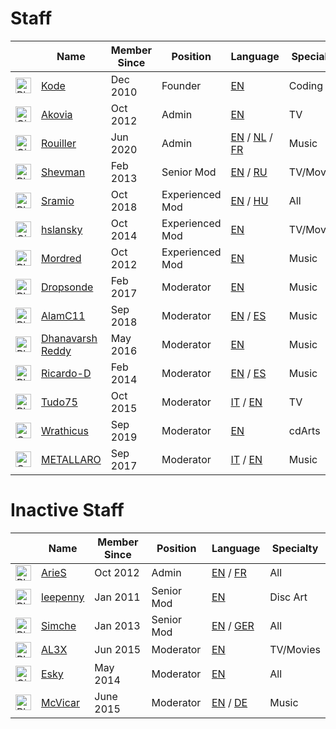 # __Staff__
||Name|Member Since|Position|Language|Specialty|
|--------|----|------------|---------|--------|--------------------|
|<img src="https://fanart.tv/wp-content/uploads/2021/12/photoshop-logo2.png" width="25" height="25" title="Photoshop"/>|<a href="https://fanart.tv/members/kode/">Kode</a>|Dec 2010|Founder|<a href="https://en.wikipedia.org/wiki/English_language" target="_blank" class="staff-lang" rel="noopener noreferrer">EN</a>|Coding|
|<img src="https://fanart.tv/wp-content/uploads/2021/12/gimp-logo2.png" width="25" height="25" title="Gimp"/>|<a href="https://fanart.tv/members/akovia/">Akovia</a>|Oct 2012|Admin|<a href="https://en.wikipedia.org/wiki/English_language" target="_blank" class="staff-lang" rel="noopener noreferrer">EN</a>|TV|
|<img src="https://fanart.tv/wp-content/uploads/2021/12/gimp-logo2.png" width="25" height="25" title="Gimp"/>|<a href="https://fanart.tv/members/rouiller/">Rouiller</a>|Jun 2020|Admin|<a href="https://en.wikipedia.org/wiki/English_language" target="_blank" rel="noopener noreferrer">EN</a> / <a href="https://en.wikipedia.org/wiki/Dutch_language" target="_blank" rel="noopener noreferrer">NL</a> / <a href="https://en.wikipedia.org/wiki/French_language" target="_blank" class="staff-lang" rel="noopener noreferrer">FR</a>|Music|
|<img src="https://fanart.tv/wp-content/uploads/2021/12/photoshop-logo2.png" width="25" height="25" title="Photoshop"/>|<a href="https://fanart.tv/members/shevman/">Shevman</a>|Feb 2013|Senior Mod|<a href="https://en.wikipedia.org/wiki/English_language" target="_blank" rel="noopener noreferrer">EN</a> / <a href="https://en.wikipedia.org/wiki/Russian_language" target="_blank" class="staff-lang" rel="noopener noreferrer">RU</a>|TV/Movies|
|<img src="https://fanart.tv/wp-content/uploads/2021/12/photoshop-logo2.png" width="25" height="25" title="Photoshop"/>|<a href="https://fanart.tv/members/sramio/">Sramio</a>|Oct 2018|Experienced Mod|<a href="https://en.wikipedia.org/wiki/English_language" target="_blank" rel="noopener noreferrer">EN</a> / <a href="https://en.wikipedia.org/wiki/Hungarian_language" target="_blank" class="staff-lang" rel="noopener noreferrer">HU</a>|All|
|<img src="https://fanart.tv/wp-content/uploads/2021/12/gimp-logo2.png" width="25" height="25" title="Gimp"/>|<a href="https://fanart.tv/members/hslansky/">hslansky</a>|Oct 2014|Experienced Mod|<a href="https://en.wikipedia.org/wiki/English_language" target="_blank" class="staff-lang" rel="noopener noreferrer">EN</a>|TV/Movies|
|<img src="https://fanart.tv/wp-content/uploads/2021/12/photoshop-logo2.png" width="25" height="25" title="Photoshop"/>|<a href="https://fanart.tv/members/mordred/">Mordred</a>|Oct 2012|Experienced Mod|<a href="https://en.wikipedia.org/wiki/English_language" target="_blank" class="staff-lang" rel="noopener noreferrer">EN</a>|Music|
|<img src="https://fanart.tv/wp-content/uploads/2021/12/photoshop-logo2.png" width="25" height="25" title="Photoshop"/>|<a href="https://fanart.tv/members/dropsonde/">Dropsonde</a>|Feb 2017|Moderator|<a href="https://en.wikipedia.org/wiki/English_language" target="_blank" class="staff-lang" rel="noopener noreferrer">EN</a>|Music|
|<img src="https://fanart.tv/wp-content/uploads/2021/12/photoshop-logo2.png" width="25" height="25" title="Photoshop"/>|<a href="https://fanart.tv/members/alamc11/">AlamC11</a>|Sep 2018|Moderator|<a href="https://en.wikipedia.org/wiki/English_language" target="_blank" rel="noopener noreferrer">EN</a> / <a href="https://en.wikipedia.org/wiki/Spanish_language" target="_blank" class="staff-lang" rel="noopener noreferrer">ES</a>|Music|
|<img src="https://fanart.tv/wp-content/uploads/2021/12/photoshop-logo2.png" width="25" height="25" title="Photoshop"/>|<a href="https://fanart.tv/members/dhanavarsh-reddy/">Dhanavarsh Reddy</a>|May 2016|Moderator|<a href="https://en.wikipedia.org/wiki/English_language" target="_blank" class="staff-lang" rel="noopener noreferrer">EN</a>|Music|
|<img src="https://fanart.tv/wp-content/uploads/2021/12/photoshop-logo2.png" width="25" height="25" title="Photoshop"/>|<a href="https://fanart.tv/members/Ricardo-D/">Ricardo-D</a>|Feb 2014|Moderator|<a href="https://en.wikipedia.org/wiki/English_language" target="_blank" rel="noopener noreferrer">EN</a> / <a href="https://en.wikipedia.org/wiki/Spanish_language" target="_blank" class="staff-lang" rel="noopener noreferrer">ES</a>|Music|
|<img src="https://fanart.tv/wp-content/uploads/2021/12/photoshop-logo2.png" width="25" height="25" title="Photoshop"/>|<a href="https://fanart.tv/members/tudo75/profile/">Tudo75</a>|Oct 2015|Moderator|<a href="https://en.wikipedia.org/wiki/Italian_language" target="_blank" rel="noopener noreferrer">IT</a> / <a href="https://en.wikipedia.org/wiki/English_language" target="_blank" class="staff-lang" rel="noopener noreferrer">EN</a>|TV|
|<img src="https://fanart.tv/wp-content/uploads/2021/12/corel-logo2.png" width="25" height="25" title="Corel"/>|<a href="https://fanart.tv/members/wrathicus/profile/">Wrathicus</a>|Sep 2019|Moderator|<a href="https://en.wikipedia.org/wiki/English_language" target="_blank" class="staff-lang" rel="noopener noreferrer">EN</a>|cdArts|
|<img src="https://fanart.tv/wp-content/uploads/2021/12/corel-logo2.png" width="25" height="25" title="Corel"/>|<a href="https://fanart.tv/members/urk/profile/">METALLARO</a>|Sep 2017|Moderator|<a href="https://en.wikipedia.org/wiki/Italian_language" target="_blank" rel="noopener noreferrer">IT</a> / <a href="https://en.wikipedia.org/wiki/English_language" target="_blank" class="staff-lang" rel="noopener noreferrer">EN</a>|Music|



# __Inactive Staff__
||Name|Member Since|Position|Language|Specialty|
|--------|----|------------|---------|--------|--------------------|
|<img src="https://fanart.tv/wp-content/uploads/2021/12/photoshop-logo2.png" width="25" height="25" class="graph-logo" title="Photoshop"/>|<a href="https://fanart.tv/members/aries/">ArieS</a>|Oct 2012|Admin|<a href="https://en.wikipedia.org/wiki/English_language" target="_blank" rel="noopener noreferrer">EN</a> / <a href="https://en.wikipedia.org/wiki/French_language" target="_blank" class="staff-lang" rel="noopener noreferrer">FR</a>|All|
|<img src="https://fanart.tv/wp-content/uploads/2021/12/photoshop-logo2.png" width="25" height="25" class="graph-logo" title="Photoshop"/>|<a href="https://fanart.tv/members/leepenny/">leepenny</a>|Jan 2011|Senior Mod|<a href="https://en.wikipedia.org/wiki/English_language" target="_blank" class="staff-lang" rel="noopener noreferrer">EN</a>|Disc Art|
|<img src="https://fanart.tv/wp-content/uploads/2021/12/photoshop-logo2.png" width="25" height="25" class="graph-logo" title="Photoshop"/>|<a href="https://fanart.tv/members/Simche/">Simche</a>|Jan 2013|Senior Mod|<a href="https://en.wikipedia.org/wiki/English_language" target="_blank" rel="noopener noreferrer">EN</a> / <a href="https://en.wikipedia.org/wiki/German_language" target="_blank" class="staff-lang" rel="noopener noreferrer">GER</a>|All|
|<img src="https://fanart.tv/wp-content/uploads/2021/12/photoshop-logo2.png" width="25" height="25" class="graph-logo" title="Photoshop"/>|<a href="https://fanart.tv/members/defoam/">AL3X</a>|Jun 2015|Moderator|<a href="https://en.wikipedia.org/wiki/English_language" target="_blank" class="staff-lang" rel="noopener noreferrer">EN</a>|TV/Movies|
|<img src="https://fanart.tv/wp-content/uploads/2021/12/gimp-logo2.png" width="25" height="25" class="graph-logo" title="Gimp"/>|<a href="https://fanart.tv/members/esky/">Esky</a>|May 2014|Moderator|<a href="https://en.wikipedia.org/wiki/English_language" target="_blank" class="staff-lang" rel="noopener noreferrer">EN</a>|All|
|<img src="https://fanart.tv/wp-content/uploads/2021/12/photoshop-logo2.png" width="25" height="25" class="graph-logo" title="Photoshop"/>|<a href="https://fanart.tv/members/McVicar/">McVicar</a>|June 2015|Moderator|<a href="https://en.wikipedia.org/wiki/English_language" target="_blank" rel="noopener noreferrer">EN</a> / <a href="https://en.wikipedia.org/wiki/German_language" target="_blank" class="staff-lang" rel="noopener noreferrer">DE</a>|Music|

